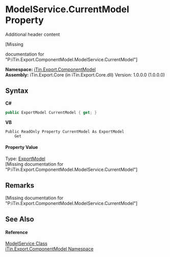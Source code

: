 # ModelService.CurrentModel Property 
Additional header content 

\[Missing <summary> documentation for "P:iTin.Export.ComponentModel.ModelService.CurrentModel"\]

**Namespace:**&nbsp;<a href="55171ca4-890c-0ab2-e812-efe82bc0b686">iTin.Export.ComponentModel</a><br />**Assembly:**&nbsp;iTin.Export.Core (in iTin.Export.Core.dll) Version: 1.0.0.0 (1.0.0.0)

## Syntax

**C#**<br />
``` C#
public ExportModel CurrentModel { get; }
```

**VB**<br />
``` VB
Public ReadOnly Property CurrentModel As ExportModel
	Get
```


#### Property Value
Type: <a href="ff3f8d5d-9bb7-2235-58c5-0d8358e85c80">ExportModel</a><br />\[Missing <value> documentation for "P:iTin.Export.ComponentModel.ModelService.CurrentModel"\]

## Remarks
\[Missing <remarks> documentation for "P:iTin.Export.ComponentModel.ModelService.CurrentModel"\]

## See Also


#### Reference
<a href="f213397c-98d2-e1a7-3dad-4b15918fbe84">ModelService Class</a><br /><a href="55171ca4-890c-0ab2-e812-efe82bc0b686">iTin.Export.ComponentModel Namespace</a><br />